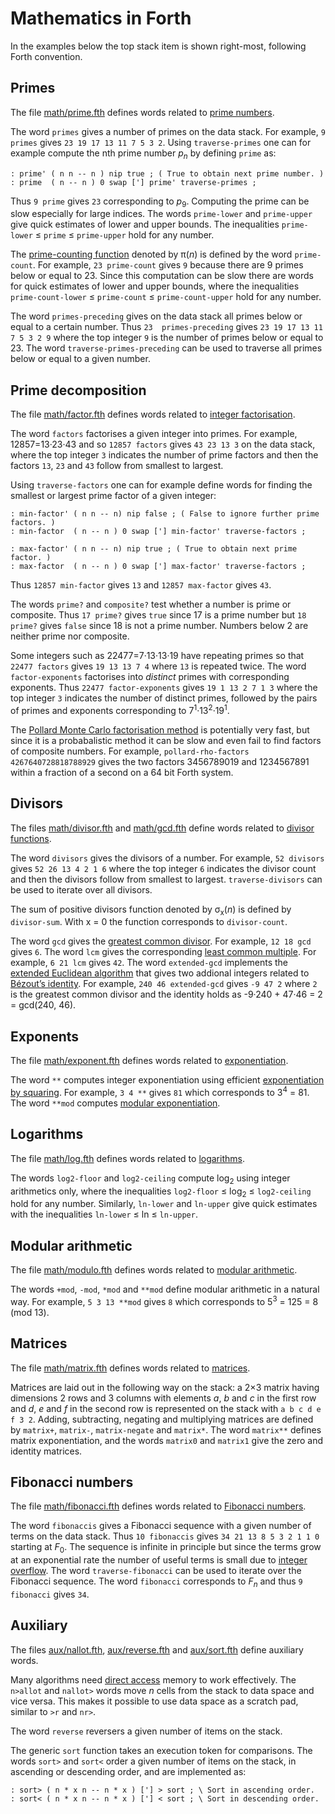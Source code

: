 # Mathematics in Forth

In the examples below the top stack item is shown right-most, following Forth
convention.

## Primes

The file [math/prime.fth](math/prime.fth) defines words related to
[prime numbers](https://en.wikipedia.org/wiki/Prime_number).

The word `primes` gives a number of primes on the data stack. For example,
`9 primes` gives `23 19 17 13 11 7 5 3 2`. Using `traverse-primes` one can
for example compute the nth prime number _p_<sub>_n_</sub> by defining `prime`
as:

```forth
: prime' ( n n -- n ) nip true ; ( True to obtain next prime number. )
: prime  ( n -- n ) 0 swap ['] prime' traverse-primes ;
```

Thus `9 prime` gives `23` corresponding to _p_<sub>9</sub>. Computing the prime
can be slow especially for large indices. The words `prime-lower` and
`prime-upper` give quick estimates of lower and upper bounds. The inequalities
`prime-lower` ≤ `prime` ≤ `prime-upper` hold for any number.

The [prime-counting function](https://en.wikipedia.org/wiki/Prime-counting_function)
denoted by π(_n_) is defined by the word `prime-count`. For example, `23
prime-count` gives `9` because there are 9 primes below or equal to 23. Since
this computation can be slow there are words for quick estimates of lower and
upper bounds, where the inequalities `prime-count-lower` ≤ `prime-count` ≤
`prime-count-upper` hold for any number.

The word `primes-preceding` gives on the data stack all primes below or equal
to a certain number. Thus `23  primes-preceding` gives `23 19 17 13 11 7 5 3 2
9` where the top integer `9` is the number of primes below or equal to 23. The
word `traverse-primes-preceding` can be used to traverse all primes below or
equal to a given number.

## Prime decomposition

The file [math/factor.fth](math/factor.fth) defines words related to
[integer factorisation](https://en.wikipedia.org/wiki/Integer_factorization).

The word `factors` factorises a given integer into primes. For example,
12857=13·23·43 and so `12857 factors` gives `43 23 13 3` on the data
stack, where the top integer `3` indicates the number of prime factors and
then the factors `13`, `23` and `43` follow from smallest to largest.

Using `traverse-factors` one can for example define words for finding the
smallest or largest prime factor of a given integer:

```forth
: min-factor' ( n n -- n) nip false ; ( False to ignore further prime factors. )
: min-factor  ( n -- n ) 0 swap ['] min-factor' traverse-factors ;

: max-factor' ( n n -- n) nip true ; ( True to obtain next prime factor. )
: max-factor  ( n -- n ) 0 swap ['] max-factor' traverse-factors ;
```

Thus `12857 min-factor` gives `13` and `12857 max-factor` gives `43`.

The words `prime?` and `composite?` test whether a number is prime or
composite. Thus `17 prime?` gives `true` since 17 is a prime number but `18
prime?` gives `false` since 18 is not a prime number. Numbers below 2 are
neither prime nor composite.

Some integers such as 22477=7·13·13·19 have repeating primes so that `22477
factors` gives `19 13 13 7 4` where `13` is repeated twice. The word
`factor-exponents` factorises into _distinct_ primes with corresponding
exponents. Thus `22477 factor-exponents` gives `19 1 13 2 7 1 3` where the top
integer `3` indicates the number of distinct primes, followed by the pairs of
primes and exponents corresponding to 7<sup>1</sup>·13<sup>2</sup>·19<sup>1</sup>.

The [Pollard Monte Carlo factorisation method](https://en.wikipedia.org/wiki/Pollard%27s_rho_algorithm)
is potentially very fast, but since it is a probabalistic method it can be slow
and even fail to find factors of composite numbers. For example,
`pollard-rho-factors 4267640728818788929` gives the two factors
3456789019 and 1234567891 within a fraction of a second on a 64 bit Forth
system.

## Divisors

The files [math/divisor.fth](math/divisor.fth) and
[math/gcd.fth](math/gcd.fth) define words related to
[divisor functions](https://en.wikipedia.org/wiki/Divisor_function).

The word `divisors` gives the divisors of a number. For example,
`52 divisors` gives `52 26 13 4 2 1 6` where the top integer `6` indicates
the divisor count and then the divisors follow from smallest to largest.
`traverse-divisors` can be used to iterate over all divisors.

The sum of positive divisors function denoted by σ<sub>x</sub>(_n_) is defined
by `divisor-sum`. With x = 0 the function corresponds to `divisor-count`.

The word `gcd` gives the
[greatest common divisor](https://en.wikipedia.org/wiki/Greatest_common_divisor).
For example, `12 18 gcd` gives `6`. The word `lcm` gives the corresponding
[least common multiple](https://en.wikipedia.org/wiki/Least_common_multiple).
For example, `6 21 lcm` gives `42`. The word `extended-gcd` implements the
[extended Euclidean algorithm](https://en.wikipedia.org/wiki/Extended_Euclidean_algorithm)
that gives two addional integers related to
[Bézout’s identity](https://en.wikipedia.org/wiki/B%C3%A9zout%27s_identity).
For example, `240 46 extended-gcd` gives `-9 47 2` where `2` is the greatest
common divisor and the identity holds as -9·240 + 47·46 = 2 = gcd(240, 46).

## Exponents

The file [math/exponent.fth](math/exponent.fth) defines words related to
[exponentiation](https://en.wikipedia.org/wiki/Exponentiation).

The word `**` computes integer exponentiation using efficient
[exponentiation by squaring](https://en.wikipedia.org/wiki/Exponentiation_by_squaring).
For example, `3 4 **` gives `81` which corresponds to 3<sup>4</sup> = 81.
The word `**mod` computes
[modular exponentiation](https://en.wikipedia.org/wiki/Modular_exponentiation).

## Logarithms

The file [math/log.fth](math/log.fth) defines words related to
[logarithms](https://en.wikipedia.org/wiki/Logarithm).

The words `log2-floor` and `log2-ceiling` compute log<sub>2</sub> using
integer arithmetics only, where the inequalities `log2-floor` ≤
log<sub>2</sub> ≤ `log2-ceiling` hold for any number.  Similarly, `ln-lower`
and `ln-upper` give quick estimates with the inequalities `ln-lower` ≤
ln ≤ `ln-upper`.

## Modular arithmetic

The file [math/modulo.fth](math/modulo.fth) defines words related to
[modular arithmetic](https://en.wikipedia.org/wiki/Modular_arithmetic).

The words `+mod`, `-mod`, `*mod` and `**mod` define modular arithmetic in a
natural way. For example, `5 3 13 **mod` gives `8` which corresponds to
5<sup>3</sup> = 125 = 8 (mod 13).

## Matrices

The file [math/matrix.fth](math/matrix.fth) defines words related to
[matrices](https://en.wikipedia.org/wiki/Matrix_(mathematics)).

Matrices are laid out in the following way on the stack: a 2×3 matrix having
dimensions 2 rows and 3 columns with elements _a_, _b_ and _c_ in the first
row and _d_, _e_ and _f_ in the second row is represented on the stack with
`a b c d e f 3 2`. Adding, subtracting, negating and multiplying matrices are
defined by `matrix+`, `matrix-`, `matrix-negate` and `matrix*`. The word
`matrix**` defines matrix exponentiation, and the words `matrix0` and `matrix1`
give the zero and identity matrices.

## Fibonacci numbers

The file [math/fibonacci.fth](math/fibonacci.fth) defines words related to
[Fibonacci numbers](https://en.wikipedia.org/wiki/Fibonacci_number).

The word `fibonaccis` gives a Fibonacci sequence with a given number of
terms on the data stack. Thus `10 fibonaccis` gives `34 21 13 8 5 3 2 1
1 0` starting at _F_<sub>0</sub>. The sequence is infinite in principle but
since the terms grow at an exponential rate the number of useful terms is
small due to [integer overflow](https://en.wikipedia.org/wiki/Integer_overflow).
The word `traverse-fibonacci` can be used to iterate over the Fibonacci
sequence. The word `fibonacci` corresponds to _F_<sub>_n_</sub> and thus
`9 fibonacci` gives `34`.

## Auxiliary

The files [aux/nallot.fth](aux/nallot.fth),
[aux/reverse.fth](aux/reverse.fth) and [aux/sort.fth](aux/sort.fth)
define auxiliary words.

Many algorithms need [direct access](https://en.wikipedia.org/wiki/Random_access)
memory to work effectively. The `n>allot` and `nallot>` words move _n_ cells
from the stack to data space and vice versa. This makes it possible to use data
space as a scratch pad, similar to `>r` and `nr>`.

The word `reverse` reversers a given number of items on the stack.

The generic `sort` function takes an execution token for comparisons. The words
`sort>` and `sort<` order a given number of items on the stack, in ascending or
descending order, and are implemented as:

```forth
: sort> ( n * x n -- n * x ) ['] > sort ; \ Sort in ascending order.
: sort< ( n * x n -- n * x ) ['] < sort ; \ Sort in descending order.
```
